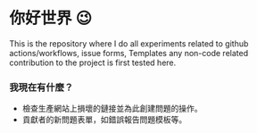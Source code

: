 # 你好世界 :wink:

This is the repository where I do all experiments related to github actions/workflows, issue forms, Templates any non-code related contribution to the project is first tested here.

### 我現在有什麼？

-   檢查生產網站上損壞的鏈接並為此創建問題的操作。
-   貢獻者的新問題表單，如錯誤報告問題模板等。
